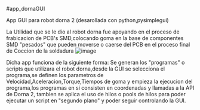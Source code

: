 #app_dornaGUI

App GUI para robot dorna 2 (desarollada con python,pysimplegui)

La Utilidad que se le dio al robot dorna fue apoyando en el proceso de frabicacion de PCB's SMD,colocando goma en la base de componentes SMD "pesados" que pueden moverse o caerse del PCB en el proceso final de Coccion de la soldadura
![image](https://user-images.githubusercontent.com/99057175/233953512-c6206335-4acc-40ff-99b0-752058f66fdd.png)

Dicha app funciona de la siguiente forma:
Se generan los "programas" o scripts que utilizara el robot dorna,desde la GUI se selecciona el programa,se definen los parametros de Velocidad,Aceleracion,Torque,Tiempos de goma y empieza la ejecucion del programa,los programas en si consisten en
coordenadas y llamadas a la API de Dorna 2, tambien se aplica el uso de hilos o pools de hilos para poder ejecutar un script en "segundo plano" y poder seguir controlando la GUI.
